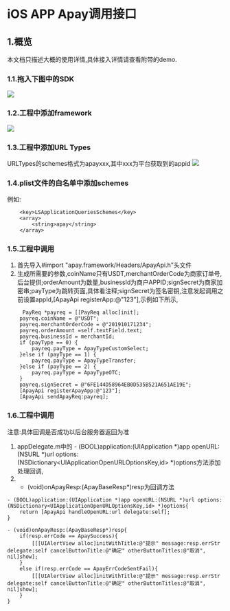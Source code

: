 # iOS APP Apay调用接口 #

## 1.概览 ##
本文档只描述大概的使用详情,具体接入详情请查看附带的demo.



### 1.1.拖入下图中的SDK ###
![](https://apw-static.oss-cn-beijing.aliyuncs.com/upload_file/OTHER/custom/1.jpg)
### 1.2.工程中添加framework ###
![](https://apw-static.oss-cn-beijing.aliyuncs.com/upload_file/OTHER/custom/2.jpg)
### 1.3.工程中添加URL Types ###
URLTypes的schemes格式为apayxxx,其中xxx为平台获取到的appid
![](https://apw-static.oss-cn-beijing.aliyuncs.com/upload_file/OTHER/custom/3.jpg)
### 1.4.plist文件的白名单中添加schemes ###
例如:
```
	<key>LSApplicationQueriesSchemes</key>
	<array>
		<string>apay</string>
	</array>
```
### 1.5.工程中调用 ###
1. 首先导入#import "apay.framework/Headers/ApayApi.h"头文件
2. 生成所需要的参数,coinName只有USDT,merchantOrderCode为商家订单号,后台提供;orderAmount为数量,businessId为商户APPID;signSecret为商家加密串;payType为跳转页面,具体看注释;signSecret为签名密钥,注意发起调用之前设置appId,[ApayApi registerApp:@"123"],示例如下所示,
```
     PayReq *payreq = [[PayReq alloc]init];
    payreq.coinName = @"USDT";
    payreq.merchantOrderCode = @"201910171234";
    payreq.orderAmount =self.textField.text;
    payreq.businessId = merchantId;
    if (payType == 0) {
        payreq.payType = ApayTypeCustomSelect;
    }else if (payType == 1) {
        payreq.payType = ApayTypeTransfer;
    }else if (payType == 2) {
        payreq.payType = ApayTypeOTC;
    }
    payreq.signSecret = @"6FE144D58964EB0D535B521A651AE19E";
    [ApayApi registerApayApp:@"123"];
    [ApayApi sendApayReq:payreq];
```
### 1.6.工程中调用 ###

注意:具体回调是否成功以后台服务器返回为准

1. appDelegate.m中的 - (BOOL)application:(UIApplication *)app openURL:(NSURL *)url options:(NSDictionary<UIApplicationOpenURLOptionsKey,id> *)options方法添加处理回调,
2. - (void)onApayResp:(ApayBaseResp*)resp为回调方法
```
- (BOOL)application:(UIApplication *)app openURL:(NSURL *)url options:(NSDictionary<UIApplicationOpenURLOptionsKey,id> *)options{
    return [ApayApi handleOpenURL:url delegate:self];
}

- (void)onApayResp:(ApayBaseResp*)resp{
    if(resp.errCode == ApaySuccess){
        [[[UIAlertView alloc]initWithTitle:@"提示" message:resp.errStr delegate:self cancelButtonTitle:@"确定" otherButtonTitles:@"取消", nil]show];
    }
    else if(resp.errCode == ApayErrCodeSentFail){
        [[[UIAlertView alloc]initWithTitle:@"提示" message:resp.errStr delegate:self cancelButtonTitle:@"确定" otherButtonTitles:@"取消", nil]show];
    }
}
```


